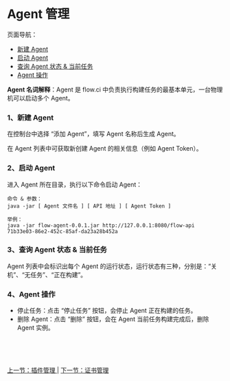 # Agent 管理

页面导航：

- [ 新建 Agent ](#agent_add)
- [ 启动 Agent ](#agent_start)
- [ 查询 Agent 状态 & 当前任务 ](#agent_info)
- [ Agent 操作 ](#agent_operate)

**Agent 名词解释**：Agent 是 flow.ci 中负责执行构建任务的最基本单元，一台物理机可以启动多个 Agent。

### <a name="agent_add">1、新建 Agent</a>

在控制台中选择 “添加 Agent”，填写 Agent 名称后生成 Agent。

在 Agent 列表中可获取新创建 Agent 的相关信息（例如 Agent Token）。

### <a name="agent_start">2、启动 Agent</a>

进入 Agent 所在目录，执行以下命令启动 Agent：

```·
命令 & 参数：
java -jar [ Agent 文件名 ] [ API 地址 ] [ Agent Token ]

举例：
java -jar flow-agent-0.0.1.jar http://127.0.0.1:8080/flow-api 71b33e03-86e2-452c-85af-da23a28b452a
```

### <a name="agent_info">3、查询 Agent 状态 & 当前任务</a>

Agent 列表中会标识出每个 Agent 的运行状态，运行状态有三种，分别是：“关机”、“无任务”、“正在构建”。

### <a name="agent_operate">4、Agent 操作</a>

- 停止任务：点击 “停止任务” 按钮，会停止 Agent 正在构建的任务。
- 删除 Agent：点击 “删除” 按钮，会在 Agent  当前任务构建完成后，删除 Agent 实例。


<br/><br/><br/>

<div id="bom">
<a href="./admin_plugin.md">上一节：插件管理 </a> |
<a href="./admin_credentials.md">下一节：证书管理 </a>
</div>

<link rel="stylesheet" rev="stylesheet" href="flow.css" type="text/css"/> 